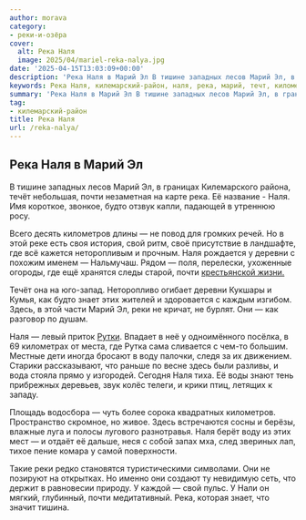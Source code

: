 ```yaml
---
author: morava
category:
- реки-и-озёра
cover:
  alt: Река Наля
  image: 2025/04/mariel-reka-nalya.jpg
date: '2025-04-15T13:03:09+00:00'
description: 'Река Наля в Марий Эл В тишине западных лесов Марий Эл, в границах Килемарского района, течёт небольшая, почти незаметная на карте река. Её название -...'
keywords: Река Наля, килемарский-район, наля, река, марий, течт, километров, свой, деревни, знает, этих, реки, воду, тишине, западных, лесов, границах
summary: 'Река Наля в Марий Эл В тишине западных лесов Марий Эл, в границах Килемарского района, течёт небольшая, почти незаметная на карте река. Её название -...'
tag:
- килемарский-район
title: Река Наля
url: /reka-nalya/
---
```


## **Река Наля в Марий Эл**

В тишине западных лесов Марий Эл, в границах Килемарского района, течёт небольшая, почти незаметная на карте река. Её название \- Наля. Имя короткое, звонкое, будто отзвук капли, падающей в утреннюю росу.

Всего десять километров длины — не повод для громких речей. Но в этой реке есть своя история, свой ритм, своё присутствие в ландшафте, где всё кажется неторопливым и прочным. Наля рождается у деревни с похожим именем — Нальмучаш. Рядом — поля, перелески, ухоженные огороды, где ещё хранятся следы старой, почти [крестьянской жизни.](/derevnya_abrosimovo/)

Течёт она на юго-запад. Неторопливо огибает деревни Кукшары и Кумья, как будто знает этих жителей и здоровается с каждым изгибом. Здесь, в этой части Марий Эл, реки не кричат, не бурлят. Они — как разговор по душам.

Наля — левый приток [Рутки](/arbish/). Впадает в неё у одноимённого посёлка, в 69 километрах от места, где Рутка сама сливается с чем-то большим. Местные дети иногда бросают в воду палочки, следя за их движением. Старики рассказывают, что раньше по весне здесь были разливы, и вода стояла прямо у изгородей. Сегодня Наля тиха. Её воды знают тень прибрежных деревьев, звук колёс телеги, и крики птиц, летящих к западу.

Площадь водосбора — чуть более сорока квадратных километров. Пространство скромное, но живое. Здесь встречаются сосны и берёзы, влажные луга и полосы лугового разнотравья. Наля берёт воду из этих мест — и отдаёт её дальше, неся с собой запах мха, след звериных лап, тихое пение комара у самой поверхности.

Такие реки редко становятся туристическими символами. Они не позируют на открытках. Но именно они создают ту невидимую сеть, что держит в равновесии природу. У каждой — свой пульс. У Нали он мягкий, глубинный, почти медитативный. Река, которая знает, что значит тишина.